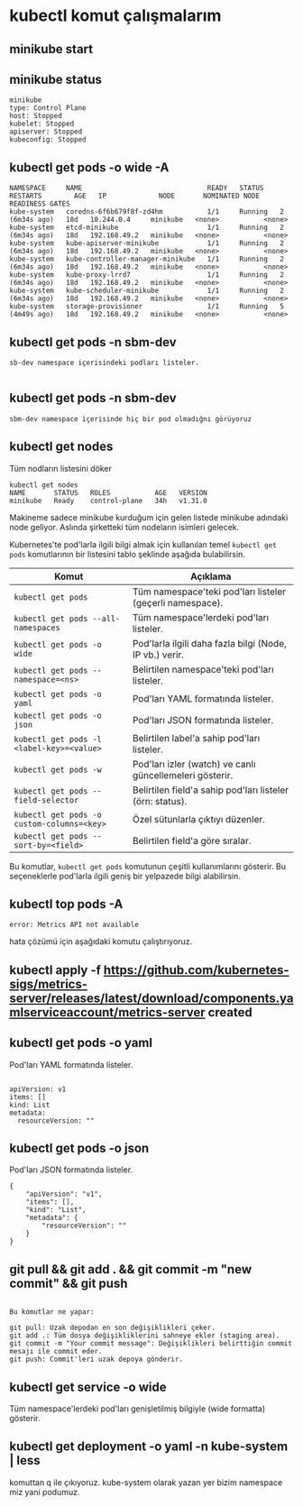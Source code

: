 # kubectl komut çalışmalarım

## minikube start

## minikube status

```
minikube
type: Control Plane
host: Stopped
kubelet: Stopped
apiserver: Stopped
kubeconfig: Stopped

```
## kubectl get pods -o wide -A

```
NAMESPACE     NAME                               READY   STATUS    RESTARTS        AGE   IP             NODE       NOMINATED NODE   READINESS GATES
kube-system   coredns-6f6b679f8f-zd4hm           1/1     Running   2 (6m34s ago)   18d   10.244.0.4     minikube   <none>           <none>
kube-system   etcd-minikube                      1/1     Running   2 (6m34s ago)   18d   192.168.49.2   minikube   <none>           <none>
kube-system   kube-apiserver-minikube            1/1     Running   2 (6m34s ago)   18d   192.168.49.2   minikube   <none>           <none>
kube-system   kube-controller-manager-minikube   1/1     Running   2 (6m34s ago)   18d   192.168.49.2   minikube   <none>           <none>
kube-system   kube-proxy-lrrd7                   1/1     Running   2 (6m34s ago)   18d   192.168.49.2   minikube   <none>           <none>
kube-system   kube-scheduler-minikube            1/1     Running   2 (6m34s ago)   18d   192.168.49.2   minikube   <none>           <none>
kube-system   storage-provisioner                1/1     Running   5 (4m49s ago)   18d   192.168.49.2   minikube   <none>           <none>

```
## kubectl get pods -n sbm-dev
 
```
sb-dev namespace içerisindeki podları listeler.
 
```
## kubectl get pods -n sbm-dev

```
sbm-dev namespace içerisinde hiç bir pod olmadığnı görüyoruz

```
## kubectl get nodes
Tüm nodların listesini döker

```
kubectl get nodes
NAME       STATUS   ROLES           AGE   VERSION
minikube   Ready    control-plane   34h   v1.31.0

```
 
Makineme sadece minikube kurduğum için gelen listede minikube adındaki node geliyor. Aslında şirketteki tüm nodeların isimleri gelecek.


Kubernetes'te pod'larla ilgili bilgi almak için kullanılan temel `kubectl get pods` komutlarının bir listesini tablo şeklinde aşağıda bulabilirsin. 

| Komut                                     | Açıklama                                                     |
|-------------------------------------------|--------------------------------------------------------------|
| `kubectl get pods`                        | Tüm namespace'teki pod'ları listeler (geçerli namespace).     |
| `kubectl get pods --all-namespaces`       | Tüm namespace'lerdeki pod'ları listeler.                     |
| `kubectl get pods -o wide`                | Pod'larla ilgili daha fazla bilgi (Node, IP vb.) verir.       |
| `kubectl get pods --namespace=<ns>`       | Belirtilen namespace'teki pod'ları listeler.                 |
| `kubectl get pods -o yaml`                | Pod'ları YAML formatında listeler.                           |
| `kubectl get pods -o json`                | Pod'ları JSON formatında listeler.                           |
| `kubectl get pods -l <label-key>=<value>` | Belirtilen label'a sahip pod'ları listeler.                  |
| `kubectl get pods -w`                     | Pod'ları izler (watch) ve canlı güncellemeleri gösterir.     |
| `kubectl get pods --field-selector`       | Belirtilen field'a sahip pod'ları listeler (örn: status).    |
| `kubectl get pods -o custom-columns=<key>`| Özel sütunlarla çıktıyı düzenler.                            |
| `kubectl get pods --sort-by=<field>`      | Belirtilen field'a göre sıralar.                             |

Bu komutlar, `kubectl get pods` komutunun çeşitli kullanımlarını gösterir. Bu seçeneklerle pod'larla ilgili geniş bir yelpazede bilgi alabilirsin.


## kubectl top pods -A

```
error: Metrics API not available
```

hata çözümü için aşağıdaki komutu çalıştırıyoruz.

## kubectl apply -f https://github.com/kubernetes-sigs/metrics-server/releases/latest/download/components.yamlserviceaccount/metrics-server created

## kubectl get pods -o yaml

Pod'ları YAML formatında listeler.
```

apiVersion: v1
items: []
kind: List
metadata:
  resourceVersion: ""

```

## kubectl get pods -o json

Pod'ları JSON formatında listeler.

```
{
    "apiVersion": "v1",
    "items": [],
    "kind": "List",
    "metadata": {
        "resourceVersion": ""
    }
}

```
## git pull && git add . && git commit -m "new commit" && git push

```

Bu komutlar ne yapar:

git pull: Uzak depodan en son değişiklikleri çeker.
git add .: Tüm dosya değişikliklerini sahneye ekler (staging area).
git commit -m "Your commit message": Değişiklikleri belirttiğin commit mesajı ile commit eder.
git push: Commit'leri uzak depoya gönderir.

```

##  kubectl get service -o wide

Tüm namespace'lerdeki pod'ları genişletilmiş bilgiyle (wide formatta) gösterir.


## kubectl get deployment -o yaml -n kube-system | less
komuttan q ile çıkıyoruz.
kube-system olarak yazan yer bizim namespace miz yani podumuz.

